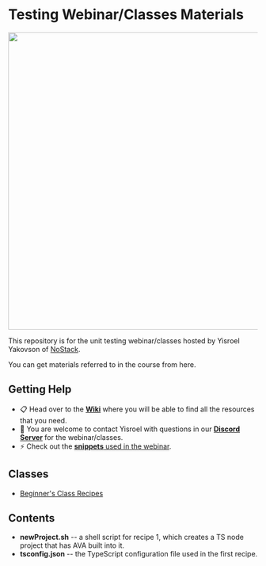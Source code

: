 ﻿# Testing Webinar/Classes Materials
 
[<img src="https://lh6.googleusercontent.com/iKRVBtZ16jaGFtuGImQEJq_Wo9wJq8pUtp7MTYXmZ73y46hzhKN0xkkD6ma3BpaUfGUNSLlH67nH2agcTh99MhVZKosqMqCJr0T17Uf2gBuPTXqcrH3G7hNPXcbNt9Ltgsxp62le=s0" width="600"/>](repo-banner)
 
This repository is for the unit testing webinar/classes hosted by Yisroel Yakovson of [NoStack](https://www.nostack.net/).

You can get materials referred to in the course from here.



## Getting Help

* :clipboard: Head over to the [**Wiki**](https://github.com/YizYah/testingWebinar/wiki) where you will be able to find all the resources that you need.
* :speech_balloon: You are welcome to contact Yisroel with questions in our [**Discord Server**](https://discord.gg/rNz9HfQWYD) for the webinar/classes.
* :zap: Check out the [**snippets** used in the webinar](https://marketplace.visualstudio.com/items?itemName=YisroelYakovson.ava-recipes).

## Classes
* [Beginner's Class Recipes](https://github.com/YizYah/testingWebinar/wiki/Recipes#beginners-class-recipes)

## Contents
* **newProject.sh** -- a shell script for recipe 1, which creates a TS node project that has AVA built into it.
* **tsconfig.json** -- the TypeScript configuration file used in the first recipe.
